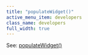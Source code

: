 ```yaml
---
title: "populateWidget()"
active_menu_item: developers
class_name: developers
full_width: true
---
```



See: [populateWidget()](../widget-data-state-manipulation/populatewidget()/index)
